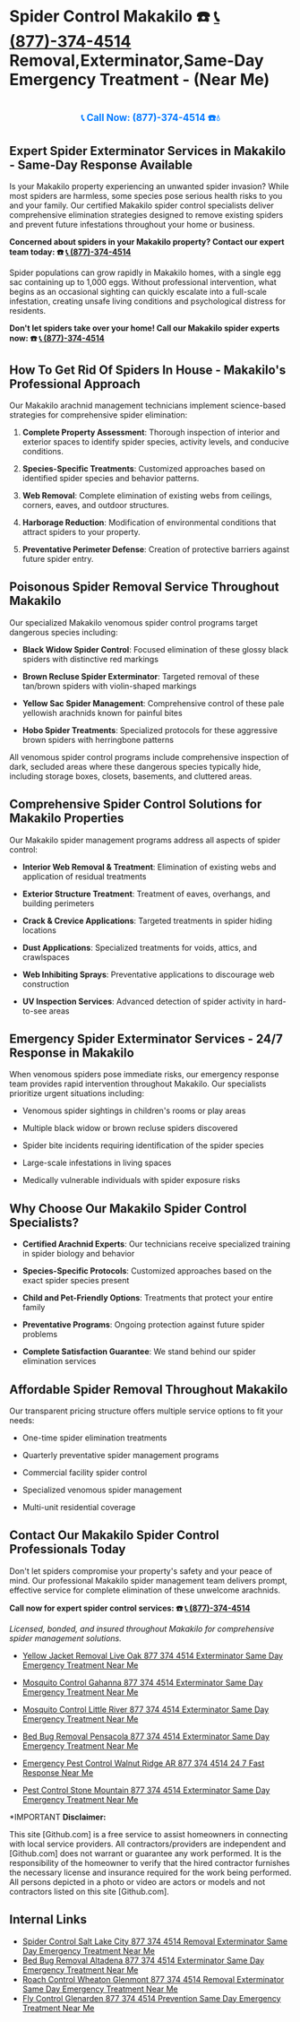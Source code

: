 # Spider Control Makakilo ☎️ [📞 (877)-374-4514](https://pest-control-4514.netlify.app) Removal,Exterminator,Same-Day Emergency Treatment - (Near Me)
# 

<p align="center" style="font-size: 1.2em; font-weight: bold; margin: 20px 0;">
  <a href="https://pest-control-4514.netlify.app" target="_blank" style="color: #007BFF; text-decoration: none;">📞 Call Now: (877)-374-4514 ☎️💧</a>
</p>

## Expert Spider Exterminator Services in Makakilo - Same-Day Response Available

Is your Makakilo property experiencing an unwanted spider invasion? While most spiders are harmless, some species pose serious health risks to you and your family. Our certified Makakilo spider control specialists deliver comprehensive elimination strategies designed to remove existing spiders and prevent future infestations throughout your home or business.

**Concerned about spiders in your Makakilo property? Contact our expert team today: ☎️ [📞 (877)-374-4514](https://pest-control-4514.netlify.app)**

Spider populations can grow rapidly in Makakilo homes, with a single egg sac containing up to 1,000 eggs. Without professional intervention, what begins as an occasional sighting can quickly escalate into a full-scale infestation, creating unsafe living conditions and psychological distress for residents.

**Don't let spiders take over your home! Call our Makakilo spider experts now: ☎️ [📞 (877)-374-4514](https://pest-control-4514.netlify.app)**

## How To Get Rid Of Spiders In House - Makakilo's Professional Approach

Our Makakilo arachnid management technicians implement science-based strategies for comprehensive spider elimination:

1. **Complete Property Assessment**: Thorough inspection of interior and exterior spaces to identify spider species, activity levels, and conducive conditions.

2. **Species-Specific Treatments**: Customized approaches based on identified spider species and behavior patterns.

3. **Web Removal**: Complete elimination of existing webs from ceilings, corners, eaves, and outdoor structures.

4. **Harborage Reduction**: Modification of environmental conditions that attract spiders to your property.

5. **Preventative Perimeter Defense**: Creation of protective barriers against future spider entry.

## Poisonous Spider Removal Service Throughout Makakilo

Our specialized Makakilo venomous spider control programs target dangerous species including:

- **Black Widow Spider Control**: Focused elimination of these glossy black spiders with distinctive red markings

- **Brown Recluse Spider Exterminator**: Targeted removal of these tan/brown spiders with violin-shaped markings

- **Yellow Sac Spider Management**: Comprehensive control of these pale yellowish arachnids known for painful bites

- **Hobo Spider Treatments**: Specialized protocols for these aggressive brown spiders with herringbone patterns

All venomous spider control programs include comprehensive inspection of dark, secluded areas where these dangerous species typically hide, including storage boxes, closets, basements, and cluttered areas.

## Comprehensive Spider Control Solutions for Makakilo Properties

Our Makakilo spider management programs address all aspects of spider control:

- **Interior Web Removal & Treatment**: Elimination of existing webs and application of residual treatments

- **Exterior Structure Treatment**: Treatment of eaves, overhangs, and building perimeters

- **Crack & Crevice Applications**: Targeted treatments in spider hiding locations

- **Dust Applications**: Specialized treatments for voids, attics, and crawlspaces

- **Web Inhibiting Sprays**: Preventative applications to discourage web construction

- **UV Inspection Services**: Advanced detection of spider activity in hard-to-see areas

## Emergency Spider Exterminator Services - 24/7 Response in Makakilo

When venomous spiders pose immediate risks, our emergency response team provides rapid intervention throughout Makakilo. Our specialists prioritize urgent situations including:

- Venomous spider sightings in children's rooms or play areas

- Multiple black widow or brown recluse spiders discovered

- Spider bite incidents requiring identification of the spider species

- Large-scale infestations in living spaces

- Medically vulnerable individuals with spider exposure risks

## Why Choose Our Makakilo Spider Control Specialists?

- **Certified Arachnid Experts**: Our technicians receive specialized training in spider biology and behavior

- **Species-Specific Protocols**: Customized approaches based on the exact spider species present

- **Child and Pet-Friendly Options**: Treatments that protect your entire family

- **Preventative Programs**: Ongoing protection against future spider problems

- **Complete Satisfaction Guarantee**: We stand behind our spider elimination services

## Affordable Spider Removal Throughout Makakilo

Our transparent pricing structure offers multiple service options to fit your needs:

- One-time spider elimination treatments

- Quarterly preventative spider management programs

- Commercial facility spider control

- Specialized venomous spider management

- Multi-unit residential coverage

## Contact Our Makakilo Spider Control Professionals Today

Don't let spiders compromise your property's safety and your peace of mind. Our professional Makakilo spider management team delivers prompt, effective service for complete elimination of these unwelcome arachnids.

**Call now for expert spider control services: ☎️ [📞 (877)-374-4514](https://pest-control-4514.netlify.app)**

*Licensed, bonded, and insured throughout Makakilo for comprehensive spider management solutions.*


- [Yellow Jacket Removal Live Oak 877 374 4514 Exterminator Same Day Emergency Treatment Near Me](https://github.com/allyoucaneatsushiin/plumbing-texas/blob/main/Yellow-Jacket-Removal-Live-Oak-877-374-4514-Exterminator-Same-Day-Emergency-Treatment-Near-Me.md)
- [Mosquito Control Gahanna 877 374 4514 Exterminator Same Day Emergency Treatment Near Me](https://github.com/allyoucaneatsushiin/plumbing-texas/blob/main/Mosquito-Control-Gahanna-877-374-4514-Exterminator-Same-Day-Emergency-Treatment-Near-Me.md)
- [Mosquito Control Little River 877 374 4514 Exterminator Same Day Emergency Treatment Near Me](https://github.com/allyoucaneatsushiin/plumbing-texas/blob/main/Mosquito-Control-Little-River-877-374-4514-Exterminator-Same-Day-Emergency-Treatment-Near-Me.md)


- [Bed Bug Removal Pensacola 877 374 4514 Exterminator Same Day Emergency Treatment Near Me](https://github.com/allyoucaneatsushiin/plumbing-texas/blob/main/Bed-Bug-Removal-Pensacola-877-374-4514-Exterminator-Same-Day-Emergency-Treatment-Near-Me.md)
- [Emergency Pest Control Walnut Ridge AR 877 374 4514 24 7 Fast Response Near Me](https://github.com/allyoucaneatsushiin/plumbing-texas/blob/main/Emergency-Pest-Control-Walnut-Ridge-AR-877-374-4514-24-7-Fast-Response-Near-Me.md)
- [Pest Control Stone Mountain 877 374 4514 Exterminator Same Day Emergency Treatment Near Me](https://github.com/allyoucaneatsushiin/plumbing-texas/blob/main/Pest-Control-Stone-Mountain-877-374-4514-Exterminator-Same-Day-Emergency-Treatment-Near-Me.md)


*IMPORTANT **Disclaimer:**  

This site [Github.com] is a free service to assist homeowners in connecting with local service providers. All contractors/providers are independent and [Github.com] does not warrant or guarantee any work performed. It is the responsibility of the homeowner to verify that the hired contractor furnishes the necessary license and insurance required for the work being performed. All persons depicted in a photo or video are actors or models and not contractors listed on this site [Github.com].


## Internal Links
- [Spider Control Salt Lake City 877 374 4514 Removal Exterminator Same Day Emergency Treatment Near Me](https://github.com/allyoucaneatsushiin/plumbing-texas/blob/main/Spider-Control-Salt-Lake-City-877-374-4514-Removal-Exterminator-Same-Day-Emergency-Treatment-Near-Me.md)
- [Bed Bug Removal Altadena 877 374 4514 Exterminator Same Day Emergency Treatment Near Me](https://github.com/allyoucaneatsushiin/plumbing-texas/blob/main/Bed-Bug-Removal-Altadena-877-374-4514-Exterminator-Same-Day-Emergency-Treatment-Near-Me.md)
- [Roach Control Wheaton Glenmont 877 374 4514 Removal Exterminator Same Day Emergency Treatment Near Me](https://github.com/allyoucaneatsushiin/plumbing-texas/blob/main/Roach-Control-Wheaton-Glenmont-877-374-4514-Removal-Exterminator-Same-Day-Emergency-Treatment-Near-Me.md)
- [Fly Control Glenarden 877 374 4514 Prevention Same Day Emergency Treatment Near Me](https://github.com/allyoucaneatsushiin/plumbing-texas/blob/main/Fly-Control-Glenarden-877-374-4514-Prevention-Same-Day-Emergency-Treatment-Near-Me.md)
